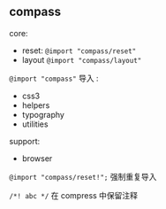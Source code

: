 ## compass 

core:

- reset: `@import "compass/reset"`
- layout `@import "compass/layout"`

`@import "compass"` 导入 :
- css3
- helpers
- typography
- utilities

support:

- browser


`@import "compass/reset!";` 强制重复导入

`/*! abc */` 在 compress 中保留注释
